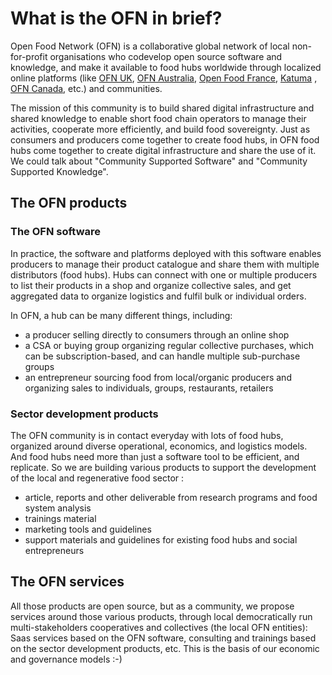 # What is the OFN in brief?

Open Food Network \(OFN\) is a collaborative global network of local non-for-profit organisations who codevelop open source software and knowledge, and make it available to food hubs worldwide through localized online platforms \(like [OFN UK](https://openfoodnetwork.org.uk/), [OFN Australia](http://openfoodnetwork.org.au/), [Open Food France](http://openfoodfrance.org/), [Katuma](http://katuma.org/) , [OFN Canada](https://openfoodnetwork.ca/), etc.\) and communities. 

The mission of this community is to build shared digital infrastructure and shared knowledge to enable short food chain operators to manage their activities, cooperate more efficiently, and build food sovereignty. Just as consumers and producers come together to create food hubs, in OFN food hubs come together to create digital infrastructure and share the use of it. We could talk about "Community Supported Software" and "Community Supported Knowledge".

## The OFN products

### The OFN software

In practice, the software and platforms deployed with this software enables producers to manage their product catalogue and share them with multiple distributors \(food hubs\). Hubs can connect with one or multiple producers to list their products in a shop and organize collective sales, and get aggregated data to organize logistics and fulfil bulk or individual orders.

In OFN, a hub can be many different things, including:  
- a producer selling directly to consumers through an online shop  
- a CSA or buying group organizing regular collective purchases, which can be subscription-based, and can handle multiple sub-purchase groups  
- an entrepreneur sourcing food from local/organic producers and organizing sales to individuals, groups, restaurants, retailers

### Sector development products

The OFN community is in contact everyday with lots of food hubs, organized around diverse operational, economics, and logistics models. And food hubs need more than just a software tool to be efficient, and replicate. So we are building various products to support the development of the local and regenerative food sector : 

* article, reports and other deliverable from research programs and food system analysis
* trainings material
* marketing tools and guidelines
* support materials and guidelines for existing food hubs and social entrepreneurs

## The OFN services

All those products are open source, but as a community, we propose services around those various products, through local democratically run multi-stakeholders cooperatives and collectives \(the local OFN entities\): Saas services based on the OFN software, consulting and trainings based on the sector development products, etc. This is the basis of our economic and governance models :-\)



